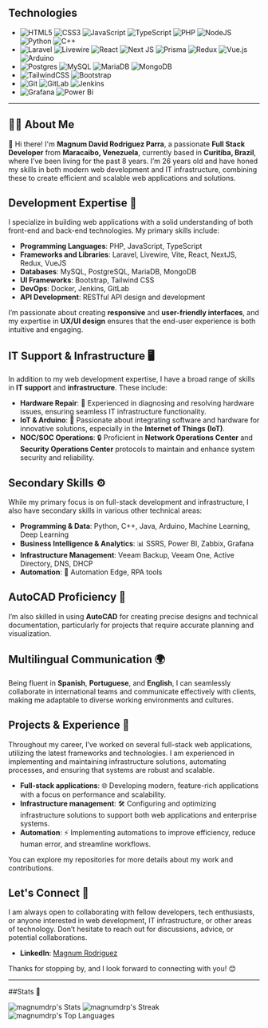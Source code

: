 ## Technologies
- ![HTML5](https://img.shields.io/badge/html5-%23E34F26.svg?style=for-the-badge&logo=html5&logoColor=white) ![CSS3](https://img.shields.io/badge/css3-%231572B6.svg?style=for-the-badge&logo=css3&logoColor=white) ![JavaScript](https://img.shields.io/badge/javascript-%23323330.svg?style=for-the-badge&logo=javascript&logoColor=%23F7DF1E) ![TypeScript](https://img.shields.io/badge/typescript-%23007ACC.svg?style=for-the-badge&logo=typescript&logoColor=white) ![PHP](https://img.shields.io/badge/php-%23777BB4.svg?style=for-the-badge&logo=php&logoColor=white) ![NodeJS](https://img.shields.io/badge/node.js-6DA55F?style=for-the-badge&logo=node.js&logoColor=white) ![Python](https://img.shields.io/badge/python-3670A0?style=for-the-badge&logo=python&logoColor=ffdd54) ![C++](https://img.shields.io/badge/c++-%2300599C.svg?style=for-the-badge&logo=c%2B%2B&logoColor=white) 
- ![Laravel](https://img.shields.io/badge/laravel-%23FF2D20.svg?style=for-the-badge&logo=laravel&logoColor=white) ![Livewire](https://img.shields.io/badge/livewire-%234e56a6.svg?style=for-the-badge&logo=livewire&logoColor=white)	![React](https://img.shields.io/badge/react-%2320232a.svg?style=for-the-badge&logo=react&logoColor=%2361DAFB) ![Next JS](https://img.shields.io/badge/Next-black?style=for-the-badge&logo=next.js&logoColor=white) ![Prisma](https://img.shields.io/badge/Prisma-3982CE?style=for-the-badge&logo=Prisma&logoColor=white) ![Redux](https://img.shields.io/badge/redux-%23593d88.svg?style=for-the-badge&logo=redux&logoColor=white) ![Vue.js](https://img.shields.io/badge/vuejs-%2335495e.svg?style=for-the-badge&logo=vuedotjs&logoColor=%234FC08D)  ![Arduino](https://img.shields.io/badge/-Arduino-00979D?style=for-the-badge&logo=Arduino&logoColor=white) 
-   ![Postgres](https://img.shields.io/badge/postgres-%23316192.svg?style=for-the-badge&logo=postgresql&logoColor=white) ![MySQL](https://img.shields.io/badge/mysql-4479A1.svg?style=for-the-badge&logo=mysql&logoColor=white) ![MariaDB](https://img.shields.io/badge/MariaDB-003545?style=for-the-badge&logo=mariadb&logoColor=white) ![MongoDB](https://img.shields.io/badge/MongoDB-%234ea94b.svg?style=for-the-badge&logo=mongodb&logoColor=white) 
-  ![TailwindCSS](https://img.shields.io/badge/tailwindcss-%2338B2AC.svg?style=for-the-badge&logo=tailwind-css&logoColor=white) ![Bootstrap](https://img.shields.io/badge/bootstrap-%238511FA.svg?style=for-the-badge&logo=bootstrap&logoColor=white)
-  ![Git](https://img.shields.io/badge/git-%23F05033.svg?style=for-the-badge&logo=git&logoColor=white) ![GitLab](https://img.shields.io/badge/gitlab-%23181717.svg?style=for-the-badge&logo=gitlab&logoColor=white) ![Jenkins](https://img.shields.io/badge/jenkins-%232C5263.svg?style=for-the-badge&logo=jenkins&logoColor=white)
-  ![Grafana](https://img.shields.io/badge/grafana-%23F46800.svg?style=for-the-badge&logo=grafana&logoColor=white) ![Power Bi](https://img.shields.io/badge/power_bi-F2C811?style=for-the-badge&logo=powerbi&logoColor=black)

--- 

## 👨‍💻 About Me

👋 Hi there! I'm **Magnum David Rodriguez Parra**, a passionate **Full Stack Developer** from **Maracaibo, Venezuela**, currently based in **Curitiba, Brazil**, where I’ve been living for the past 8 years. 
I’m 26 years old and have honed my skills in both modern web development and IT infrastructure, combining these to create efficient and scalable web applications and solutions.

## Development Expertise 🚀

I specialize in building web applications with a solid understanding of both front-end and back-end technologies. My primary skills include:

- **Programming Languages**: PHP, JavaScript, TypeScript
- **Frameworks and Libraries**: Laravel, Livewire, Vite, React, NextJS, Redux, VueJS
- **Databases**: MySQL, PostgreSQL, MariaDB, MongoDB
- **UI Frameworks**: Bootstrap, Tailwind CSS
- **DevOps**: Docker, Jenkins, GitLab
- **API Development**: RESTful API design and development

I’m passionate about creating **responsive** and **user-friendly interfaces**, and my expertise in **UX/UI design** ensures that the end-user experience is both intuitive and engaging.

## IT Support & Infrastructure 🖥️

In addition to my web development expertise, I have a broad range of skills in **IT support** and **infrastructure**. These include:

- **Hardware Repair**: 🔧 Experienced in diagnosing and resolving hardware issues, ensuring seamless IT infrastructure functionality.
- **IoT & Arduino**: 🤖 Passionate about integrating software and hardware for innovative solutions, especially in the **Internet of Things (IoT)**.
- **NOC/SOC Operations**: 🔒 Proficient in **Network Operations Center** and **Security Operations Center** protocols to maintain and enhance system security and reliability.

## Secondary Skills ⚙️

While my primary focus is on full-stack development and infrastructure, I also have secondary skills in various other technical areas:

- **Programming & Data**: Python, C++, Java, Arduino, Machine Learning, Deep Learning
- **Business Intelligence & Analytics**: 📊 SSRS, Power BI, Zabbix, Grafana
- **Infrastructure Management**: Veeam Backup, Veeam One, Active Directory, DNS, DHCP
- **Automation**: 🤖 Automation Edge, RPA tools

## AutoCAD Proficiency 📐

I’m also skilled in using **AutoCAD** for creating precise designs and technical documentation, particularly for projects that require accurate planning and visualization.

## Multilingual Communication 🌍

Being fluent in **Spanish**, **Portuguese**, and **English**, I can seamlessly collaborate in international teams and communicate effectively with clients, making me adaptable to diverse working environments and cultures.

## Projects & Experience 💼

Throughout my career, I’ve worked on several full-stack web applications, utilizing the latest frameworks and technologies. I am experienced in implementing and maintaining infrastructure solutions, automating processes, and ensuring that systems are robust and scalable.

- **Full-stack applications**: 🌐 Developing modern, feature-rich applications with a focus on performance and scalability.
- **Infrastructure management**: 🛠️ Configuring and optimizing infrastructure solutions to support both web applications and enterprise systems.
- **Automation**: ⚡ Implementing automations to improve efficiency, reduce human error, and streamline workflows.

You can explore my repositories for more details about my work and contributions.

## Let's Connect 🤝

I am always open to collaborating with fellow developers, tech enthusiasts, or anyone interested in web development, IT infrastructure, or other areas of technology. Don’t hesitate to reach out for discussions, advice, or potential collaborations.

- **LinkedIn**: [Magnum Rodriguez](https://www.linkedin.com/in/magnumdrp/)

Thanks for stopping by, and I look forward to connecting with you! 😊


---
##Stats 🚀

![magnumdrp's Stats](https://github-readme-stats.vercel.app/api?username=magnumdrp&theme=yeblu&show_icons=true&hide_border=false&count_private=false) 
![magnumdrp's Streak](https://github-readme-streak-stats.herokuapp.com/?user=magnumdrp&theme=yeblu&hide_border=false)
![magnumdrp's Top Languages](https://github-readme-stats.vercel.app/api/top-langs/?username=magnumdrp&theme=yeblu&show_icons=true&hide_border=false&layout=compact)
